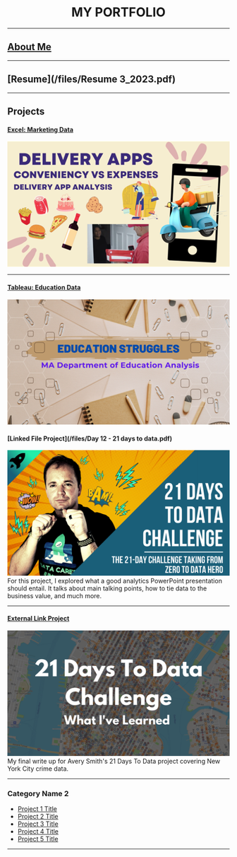 <h1 align="center"> MY PORTFOLIO </h1>

---

## [About Me](AboutMe.md)

---

## [Resume](/files/Resume 3_2023.pdf)

---

## Projects

#### [Excel: Marketing Data](https://www.linkedin.com/pulse/delivery-apps-conveniency-worth-expense-rebecca-chiaro%3FtrackingId=keNYUCyWMJjmph8Fcs6n8g%253D%253D/?trackingId=keNYUCyWMJjmph8Fcs6n8g%3D%3D)
[<img src="images/Data project 1 pic.png?raw=true"/>](https://www.linkedin.com/pulse/delivery-apps-conveniency-worth-expense-rebecca-chiaro%3FtrackingId=keNYUCyWMJjmph8Fcs6n8g%253D%253D/?trackingId=keNYUCyWMJjmph8Fcs6n8g%3D%3D)

---

#### [Tableau: Education Data](https://www.linkedin.com/pulse/ma-education-struggles-rebecca-chiaro%3FtrackingId=CS%252BA%252FAHDqD4ytJyBdAJloA%253D%253D/?trackingId=CS%2BA%2FAHDqD4ytJyBdAJloA%3D%3D)
[<img src="images/Success in Education.png?raw=true"/>](https://www.linkedin.com/pulse/ma-education-struggles-rebecca-chiaro%3FtrackingId=CS%252BA%252FAHDqD4ytJyBdAJloA%253D%253D/?trackingId=CS%2BA%2FAHDqD4ytJyBdAJloA%3D%3D)


#### [Linked File Project](/files/Day 12 - 21 days to data.pdf)
<img src="images/21 Days To Data Challenge.png?raw=true"/>
For this project, I explored what a good analytics PowerPoint presentation should entail. It talks about main talking points, how to tie data to the business value, and much more. 

---
#### [External Link Project](https://www.linkedin.com/pulse/what-i-learned-21-days-data-avery-smith)
[<img src="images/21 Days To Data Challenge What I've Learned Cover.png?raw=true"/>](https://www.linkedin.com/pulse/what-i-learned-21-days-data-avery-smith)
My final write up for Avery Smith's 21 Days To Data project covering New York City crime data. 


---

### Category Name 2

- [Project 1 Title](http://example.com/)
- [Project 2 Title](http://example.com/)
- [Project 3 Title](http://example.com/)
- [Project 4 Title](http://example.com/)
- [Project 5 Title](http://example.com/)

---




